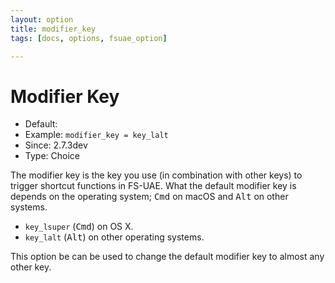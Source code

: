 ```yaml
---
layout: option
title: modifier_key
tags: [docs, options, fsuae_option]

---
```


# Modifier Key

* Default:
* Example: `modifier_key = key_lalt`
* Since: 2.7.3dev
* Type: Choice

The modifier key is the key you use (in combination with other keys) to
trigger shortcut functions in FS-UAE. What the default modifier key is
depends on the operating system; <kbd>Cmd</kbd> on macOS and
<kbd>Alt</kbd> on other systems.

* `key_lsuper` (<kbd>Cmd</kbd>) on OS X.
* `key_lalt` (<kbd>Alt</kbd>) on other operating systems.

This option be can be used to change the default modifier key to almost any
other key.
